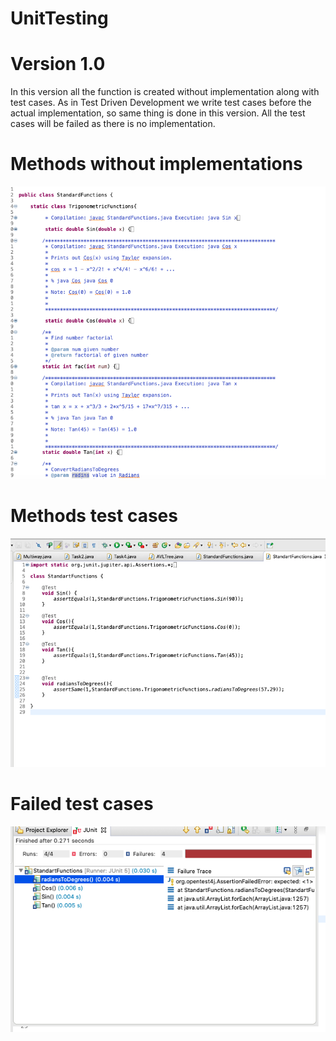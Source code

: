 # UnitTesting
# Version 1.0

In this version all the function is created without implementation along with test cases. As in Test
Driven Development we write test cases before the actual implementation, so same thing is done 
in this version. All the test cases will be failed as there is no implementation.

# Methods without implementations
![Screenshot](ScreenShot.png)


# Methods test cases
![Screenshot](Screenshot2.png)


# Failed test cases
![Screenshot](ScreenShot4.png)